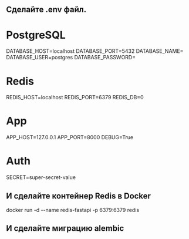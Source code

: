 ## Сделайте .env файл. 

# PostgreSQL
DATABASE_HOST=localhost
DATABASE_PORT=5432
DATABASE_NAME=
DATABASE_USER=postgres
DATABASE_PASSWORD=

# Redis
REDIS_HOST=localhost
REDIS_PORT=6379
REDIS_DB=0

# App
APP_HOST=127.0.0.1
APP_PORT=8000
DEBUG=True

# Auth
SECRET=super-secret-value


## И сделайте контейнер Redis в Docker

docker run -d --name redis-fastapi -p 6379:6379 redis

## И сделайте миграцию alembic
